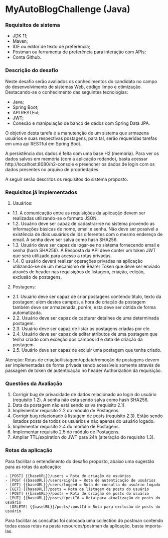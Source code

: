 # MyAutoBlogChallenge (Java)

### Requisitos de sistema
* JDK 11;
* Maven;
* IDE ou editor de texto de preferência;
* Postman ou ferramenta de preferência para interação com APIs;
* Conta Github.

### Descrição do desafio 
Neste desafio serão avaliados os conhecimentos do candidato no campo do desenvolvimento de sistemas Web, código limpo e otimização. Destacando-se o conhecimento das seguintes tecnologias:

- Java;
- Spring Boot;
- API RESTFul;
- JWT;
- Conexão e manipulação de banco de dados com Spring Data JPA.

O objetivo desta tarefa é a manutenção de um sistema que armazena usuários e suas respectivas postagens, para tal, serão requeridas tarefas em uma api RESTful em Spring Boot. 

A persistência dos dados é feita com uma base H2 (memória). Para ver os dados salvos em memória (com a aplicação rodando), basta acessar http://localhost:8080/h2-console e preencher os dados de login com os dados presentes no arquivo de propriedades.

A seguir serão descritos os requisitos do sistema proposto.

### Requisitos já implementados

1. Usuários:

- 1.1. A comunicação entre as requisições da aplicação devem ser realizadas utilizando-se o formato JSON.
- 1.2. Usuário deve ser capaz de cadastrar-se no sistema provendo as informações básicas de nome, email e senha. Não deve ser possível a existência de dois usuários de ids diferentes com o mesmo endereço de email. A senha deve ser salva como hash SHA256.
- 1.3. Usuário deve ser capaz de logar-se no sistema fornecendo email e senha (hash SHA256). A Resposta da API deve conter um token JWT que será utilizado para acesso a rotas privadas.
- 1.4. O usuário deverá realizar operações privadas na aplicação utilizando-se de um mecanismo de Bearer Token que deve ser enviado através de header nas requisições de listagem, criação, edição, exclusão de postagens.

2. Postagens:

- 2.1. Usuário deve ser capaz de criar postagens contendo título, texto da postagem; além destes campos, a hora de criação da postagem também deve ser armazenada, porém, esta deve ser obtida de forma automatizada.
- 2.2. Usuário deve ser capaz de capturar detalhes de uma determinada postagem.
- 2.3. Usuário deve ser capaz de listar as postagens criadas por ele.
- 2.4. Usuário deve ser capaz de editar atributos de uma postagem que tenha criado com exceção dos campos id e data de criação da postagem.
- 2.5. Usuário deve ser capaz de excluir uma postagem que tenha criado.

Atenção:
Rotas de criação/listagem/update/remoção de postagens devem ser implementadas de forma privada sendo acessíveis somente através de passagem de token de autenticação no header Authorization da requisição.

### Questões da Avaliação

1. Corrigir bug de privacidade de dados relacionado ao login do usuário (requisito 1.2). A senha não está sendo salva como hash SHA256.
2. Data da postagem não está sendo salva (requisito 2.1).
3. Implementar requisito 2.2 do módulo de Postagens.
4. Corrigir bug relacionado à listagem de posts (requisito 2.3). Estão sendo listados posts de todos os usuários e não apenas do usuário logado.
5. Implementar requisito 2.4 do módulo de Postagens.
6. Implementar requisito 2.5 do módulo de Postagens.
7. Ampliar TTL/expiration do JWT para 24h (alteração do requisito 1.3).

### Rotas da aplicação

Para facilitar o entendimento do desafio proposto, abaixo uma sugestão para as rotas da aplicação:

```
- [POST] {{baseURL}}/users = Rota de criação de usuários 
- [POST {{baseURL}}/users/signIn = Rota de autenticação de usuários 
- [GET] {{baseURL}}/users/logged = Rota de consulta do usuário logado 
- [GET] {{baseURL}}/posts = Rota de listagem de posts do usuário 
- [POST] {{baseURL}}/posts = Rota de criação de posts do usuário 
- [PUT] {{baseURL}}/posts/:postId = Rota para atualização de posts do usuário 
- [DELETE] {{baseURL}}/posts/:postId = Rota para exclusão de posts do usuário
```

Para facilitar as consultas foi colocada uma collection do postman contendo todas essas rotas na pasta resources/postman da aplicação, basta importa-las.
